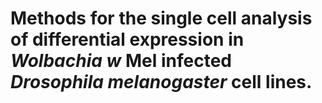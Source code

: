 # Methods for the single cell analysis of differential expression in _Wolbachia_  _w_ Mel infected _Drosophila melanogaster_ cell lines.
